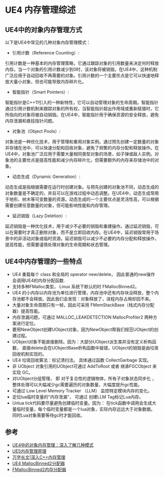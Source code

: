 # UE4 内存管理综述

## UE4中的对象内存管理方式

以下是UE4中常见的几种对象内存管理模式：

- 引用计数（Reference Counting）:

引用计数是一种基本的内存管理策略，它通过跟踪对象的引用数量来决定何时释放内存。当一个对象的引用计数减少到0时，该对象将被销毁。在UE4中，这种机制广泛应用于自动回收不再需要的对象。引用计数的一个主要优点是它可以快速地释放大量小对象，但也可能导致内存碎片化。

- 智能指针（Smart Pointers）:

智能指针是C++11引入的一种新特性，它可以自动管理对象的生命周期。智能指针通过引用计数机制来跟踪对象的所有权，当智能指针超出作用域或重新赋值时，它所指向的对象将被自动销毁。在UE4中，智能指针用于确保资源的安全释放，避免内存泄漏和悬挂指针问题。

- 对象池（Object Pools）:

对象池是一种优化技术，用于管理和重用对象实例。通过预先创建一定数量的对象并存储在池中，可以快速分配和回收对象，避免了频繁的内存分配和释放操作。在UE4中，对象池广泛应用于需要大量相同类型对象的场景，如子弹或敌人实例。对象池的主要优点是提高性能和减少内存碎片化，但需要额外的内存来存储池中的对象。

- 动态生成（Dynamic Generation）:

动态生成是指根据需要在运行时创建对象。与预先创建的对象池不同，动态生成的对象数量是不确定的，并且可以在游戏过程中动态调整。在UE4中，动态生成常用于地形、树木等可变数量的资源。动态生成的一个主要优点是灵活性高，可以根据需要创建任意数量的对象，但可能影响性能和内存管理。

- 延迟销毁（Lazy Deletion）:

延迟销毁是一种优化技术，用于减少不必要的销毁和重建操作。通过延迟销毁，可以在需要时才真正删除对象，而不是立即回收内存。在UE4中，延迟销毁常用于场景中的非活动对象或临时资源。延迟销毁可以减少不必要的内存分配和释放操作，提高性能，但需要谨慎处理对象的生命周期和状态管理。

## UE4中内存管理的一些特点

- UE4 重载每个 class 和全局的 operator new/delete， 因此普通的new操作会调用UE4的内存分配函数.
- 支持多种FMalloc类型， Linux 系统下默认的时 FMallocBinned2。
- UE4 的小内存以内存池为单位进行管理，内存池中还有内存块没释放，整个内存池都不会释放。因此我们会发现：对象释放了，进程内存占用却回不来。
- 大量对象生命周期只有一帧，因此可采用 FMemStackBase（栈式内存分配器）提高性能。
- 内存泄漏问题，可通过 MALLOC_LEAKDETECTION MallocProfiler2 两种方案进行定位。
- 要用NewObject创建UObject对象，因为NewObject帮我们规范UObject的创建过程。
- UObject对象不能直接删除。因为：大部分UObject派生类并没有定义析构函数， 直接delete会在UObjectBase析构函数中报错，UObject的销毁是由垃圾回收机制实现的。
- UE4 垃圾回收算法：标记清扫法。 具体通过函数 CollectGarbage 实现。
- 非 UObject 对象引用的UObject可通过 AddToRoot 或者 继承FGCObject 来实现 GC。
- 对UObject分组管理， 即 对于复合性的逻辑物体，所有子对象状态同步化 ，整体处理可以大幅减少gc需要遍历的对象数量，大幅度提升gc性能。
- 可通过 Low Level Memory Tracker （LLM） 监控特定模块内存的变化。
- 定位lua临时变量的"内存泄漏"， 可通过 创建LLM Tag标记Lua内存。
- Unlua tick代码要尽量避免创建临时变量。因为： 在tick函数中调用会生成大量临时变量，每个临时变量都是一个lua对象，实际内存远远大于对象数据。同时Lua对象需要等待gc时才能回收。


## 参考

- [UE4中的对象内存管理：深入了解几种模式](https://developer.baidu.com/article/details/2924256)
- [UE5内存管理原理](https://mytechplayer.com/archives/ue5%E5%86%85%E5%AD%98%E7%AE%A1%E7%90%86%E5%8E%9F%E7%90%86)
- [万字长文|深入C++内存管理](https://www.eet-china.com/mp/a136012.html)
- [UE4 MallocBinned2分配器](https://zhuanlan.zhihu.com/p/79715624)
- [FMallocBinned2内存分配器](https://www.cnblogs.com/kekec/p/14675228.html)

